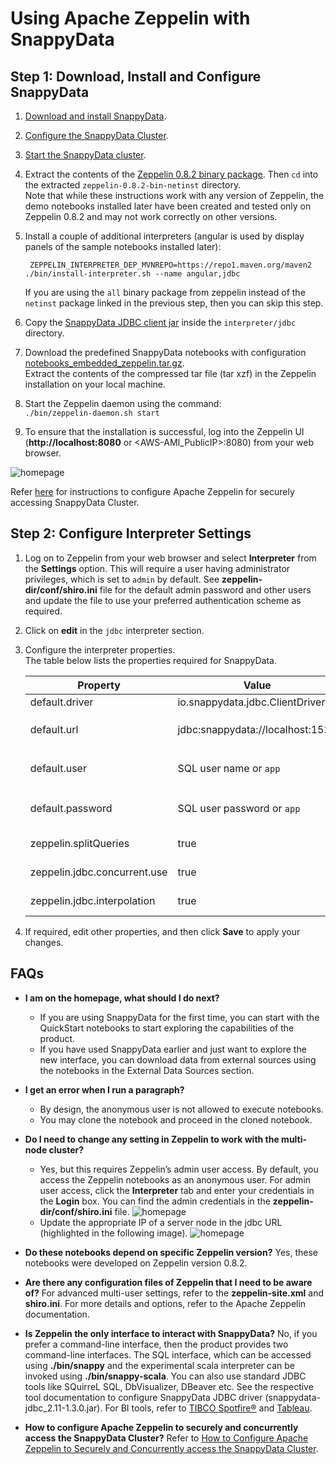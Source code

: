 <a id="howto-zeppelin"></a>
# Using Apache Zeppelin with SnappyData


## Step 1: Download, Install and Configure SnappyData

1. [Download and install SnappyData](../install.md).

2. [Configure the SnappyData Cluster](../configuring_cluster/configuring_cluster.md).

3. [Start the SnappyData cluster](start_snappy_cluster.md).

4. Extract the contents of the [Zeppelin 0.8.2 binary package](http://archive.apache.org/dist/zeppelin/zeppelin-0.8.2/zeppelin-0.8.2-bin-netinst.tgz).
   Then `cd` into the extracted `zeppelin-0.8.2-bin-netinst` directory.</br>
   Note that while these instructions work with any version of Zeppelin, the demo notebooks installed later
   have been created and tested only on Zeppelin 0.8.2 and may not work correctly on other versions.

5. Install a couple of additional interpreters (angular is used by display panels of the sample notebooks installed later): </br>

        ZEPPELIN_INTERPRETER_DEP_MVNREPO=https://repo1.maven.org/maven2 ./bin/install-interpreter.sh --name angular,jdbc

   If you are using the `all` binary package from zeppelin instead of the `netinst` package linked in the previous step,
   then you can skip this step.

6. Copy the [SnappyData JDBC client jar](https://github.com/TIBCOSoftware/snappydata/releases/download/v1.3.0/snappydata-jdbc_2.11-1.3.0.jar)
   inside the `interpreter/jdbc` directory.

7. Download the predefined SnappyData notebooks with configuration [notebooks\_embedded\_zeppelin.tar.gz](https://github.com/TIBCOSoftware/snappy-zeppelin-interpreter/blob/master/examples/notebook/notebooks_embedded_zeppelin.tar.gz). </br>
   Extract the contents of the compressed tar file (tar xzf) in the Zeppelin installation on your local machine.

8. Start the Zeppelin daemon using the command: </br> `./bin/zeppelin-daemon.sh start`

9. To ensure that the installation is successful, log into the Zeppelin UI (**http://localhost:8080** or <AWS-AMI\_PublicIP>:8080) from your web browser.

![homepage](../Images/zeppelin.png)

Refer [here](concurrent_apache_zeppelin_access_to_secure_snappydata.md) for instructions to configure Apache Zeppelin for securely accessing SnappyData Cluster.


## Step 2: Configure Interpreter Settings

1. Log on to Zeppelin from your web browser and select **Interpreter** from the **Settings** option.
   This will require a user having administrator privileges, which is set to `admin` by default.
   See **zeppelin-dir/conf/shiro.ini** file for the default admin password and other users and
   update the file to use your preferred authentication scheme as required.

2. Click on **edit** in the `jdbc` interpreter section.

3. Configure the interpreter properties. </br>The table below lists the properties required for SnappyData.

   | Property    | Value | Description |
   |-------------|-------|-------------|
   |default.driver               |io.snappydata.jdbc.ClientDriver  |Specify the JDBC driver for SnappyData |
   |default.url                  |jdbc:snappydata://localhost:1527 |Specify the JDBC URL for SnappyData cluster in the format `jdbc:snappydata://<locator_hostname>:1527` |
   |default.user                 |SQL user name or `app`           |If security is enabled in the SnappyData cluster, then the configured user name else `app` |
   |default.password             |SQL user password or `app`       |If security is enabled in the SnappyData cluster, then the password of the user else can be anything |
   |zeppelin.splitQueries        |true                             |Each query in a paragraph is executed apart and returns the result |
   |zeppelin.jdbc.concurrent.use |true                             |Specify the Zeppelin scheduler to be used. </br>Select **True** for Fair and **False** for FIFO |
   |zeppelin.jdbc.interpolation  |true                             |If interpolation of `ZeppelinContext` objects into the paragraph text is allowed |

4. If required, edit other properties, and then click **Save** to apply your changes.</br>


## FAQs

* **I am on the homepage, what should I do next?**
    *	If you are using SnappyData for the first time, you can start with the QuickStart notebooks to start exploring the capabilities of the product.
    *	If you have used SnappyData earlier and just want to explore the new interface, you can download data from external sources using the notebooks in the External Data Sources section.

* **I get an error when I run a paragraph?**
    *	By design, the anonymous user is not allowed to execute notebooks.
    *	You may clone the notebook and proceed in the cloned notebook.

* **Do I need to change any setting in Zeppelin to work with the multi-node cluster?**
    *	Yes, but this requires Zeppelin’s admin user access. By default, you access the Zeppelin notebooks as an anonymous user. For admin user access, click the **Interpreter** tab and enter your credentials in the **Login** box. You can find the admin credentials in the **zeppelin-dir/conf/shiro.ini** file.
    ![homepage](../Images/zeppelin_3.png)
    *	Update the appropriate IP of a server node in the jdbc URL (highlighted in the following image).
    ![homepage](../Images/zeppelin_2.png)

* **Do these notebooks depend on specific Zeppelin version?**
    Yes, these notebooks were developed on Zeppelin version 0.8.2.

* **Are there any configuration files of Zeppelin that I need to be aware of?**
    For advanced multi-user settings, refer to the **zeppelin-site.xml** and **shiro.ini**. For more details and options,  refer to the Apache Zeppelin documentation.

* **Is Zeppelin the only interface to interact with SnappyData?**
    No, if you prefer a command-line interface, then the product provides two command-line interfaces. The SQL interface, which can be accessed using **./bin/snappy** and the experimental scala interpreter can be invoked using **./bin/snappy-scala**.
    You can also use standard JDBC tools like SQuirreL SQL, DbVisualizer, DBeaver etc.
    See the respective tool documentation to configure SnappyData JDBC driver (snappydata-jdbc_2.11-1.3.0.jar).
    For BI tools, refer to [TIBCO Spotfire®](connecttibcospotfire.md) and [Tableau](tableauconnect.md).

* **How to configure Apache Zeppelin to securely and concurrently access the SnappyData Cluster?**
    Refer to [How to Configure Apache Zeppelin to Securely and Concurrently access the SnappyData Cluster](concurrent_apache_zeppelin_access_to_secure_snappydata.md).

